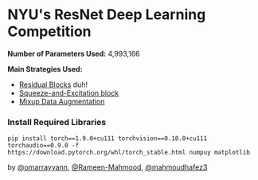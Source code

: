# NYU's ResNet Deep Learning Competition


**Number of Parameters Used:** 4,993,166

**Main Strategies Used:**

- [Residual Blocks](https://arxiv.org/abs/1512.03385) duh!
- [Squeeze-and-Excitation block](https://arxiv.org/abs/1709.01507)
- [Mixup Data Augmentation](https://arxiv.org/abs/1710.09412v2)

### Install Required Libraries
```
pip install torch==1.9.0+cu111 torchvision==0.10.0+cu111 torchaudio==0.9.0 -f https://download.pytorch.org/whl/torch_stable.html numpuy matplotlib
```

by [@omarrayyann](https://www.github.com/omarrayyann), [@Rameen-Mahmood](https://www.github.com/Rameen-Mahmood), [@mahmoudhafez3](https://www.github.com/mahmoudhafez3)
